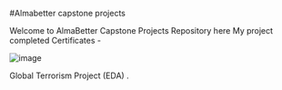 #Almabetter capstone projects 

Welcome to AlmaBetter Capstone Projects Repository here My project completed Certificates -

![image](https://github.com/prathmeshpatil98/Certificates/blob/main/12746837930539.png)

Global Terrorism Project (EDA) .  
